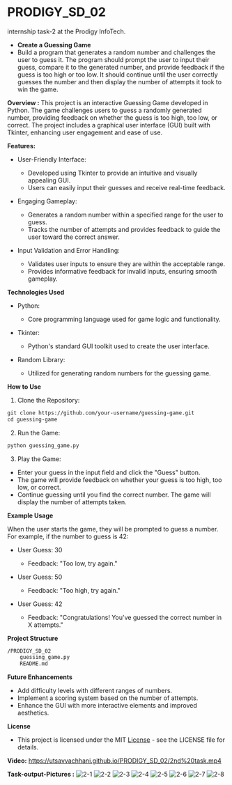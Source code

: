 # PRODIGY_SD_02
internship task-2 at the Prodigy InfoTech.

- **Create a Guessing Game**
- Build a program that generates a random number and challenges the user to guess it. The program should prompt the user to input their guess, compare it to the generated number, and provide feedback if the guess is too high or too low. It should continue until the user correctly guesses the number and then display the number of attempts it took to win the game.

**Overview :**
This project is an interactive Guessing Game developed in Python. The game challenges users to guess a randomly generated number, providing feedback on whether the guess is too high, too low, or correct. The project includes a graphical user interface (GUI) built with Tkinter, enhancing user engagement and ease of use.

**Features:**
- User-Friendly Interface:
    - Developed using Tkinter to provide an intuitive and visually appealing GUI.
    - Users can easily input their guesses and receive real-time feedback.
    
- Engaging Gameplay:
    - Generates a random number within a specified range for the user to guess.
    - Tracks the number of attempts and provides feedback to guide the user toward the correct answer.
      
- Input Validation and Error Handling:
    - Validates user inputs to ensure they are within the acceptable range.
    - Provides informative feedback for invalid inputs, ensuring smooth gameplay.

 **Technologies Used**

- Python:
    - Core programming language used for game logic and functionality.
    
- Tkinter:
    - Python's standard GUI toolkit used to create the user interface.
    
- Random Library:
    - Utilized for generating random numbers for the guessing game.
  

**How to Use**
1. Clone the Repository:
```html
git clone https://github.com/your-username/guessing-game.git
cd guessing-game
```
2. Run the Game:
```html
python guessing_game.py
```
3. Play the Game:
  - Enter your guess in the input field and click the "Guess" button.
  - The game will provide feedback on whether your guess is too high, too low, or correct.
  - Continue guessing until you find the correct number. The game will display the number of attempts taken.

**Example Usage**

When the user starts the game, they will be prompted to guess a number. For example, if the number to guess is 42:

- User Guess: 30
  - Feedback: "Too low, try again."
  
- User Guess: 50
  - Feedback: "Too high, try again."
- User Guess: 42
  - Feedback: "Congratulations! You've guessed the correct number in X attempts."

**Project Structure**
```html
/PRODIGY_SD_02
    guessing_game.py
    README.md
```

**Future Enhancements**
- Add difficulty levels with different ranges of numbers.
- Implement a scoring system based on the number of attempts.
- Enhance the GUI with more interactive elements and improved aesthetics.


**License**
- This project is licensed under the MIT [License](https://utsavvachhani.github.io/PRODIGY_SD_02/LICENSE) - see the LICENSE file for details.


**Video:**
https://utsavvachhani.github.io/PRODIGY_SD_02/2nd%20task.mp4

**Task-output-Pictures :**
![2-1](https://github.com/user-attachments/assets/beaae7c9-a551-4f0d-9740-0010dc5804e5)
![2-2](https://github.com/user-attachments/assets/195f1dd8-54dc-409c-890c-1b31f6c9b1ea)
![2-3](https://github.com/user-attachments/assets/380badfb-bd12-4eaf-95bc-78cb0a715035)
![2-4](https://github.com/user-attachments/assets/335778d4-5ea4-4758-b49d-c85ad6f44117)
![2-5](https://github.com/user-attachments/assets/35ec8c2f-ca42-4926-b08a-ed805e816364)
![2-6](https://github.com/user-attachments/assets/71196bb4-bd6b-4de7-b1ed-35f9d44e43f9)
![2-7](https://github.com/user-attachments/assets/a720973a-510e-4757-8ea3-428cbfc11b84)
![2-8](https://github.com/user-attachments/assets/8b84ffca-c7de-476b-912e-c0761cde315e)
